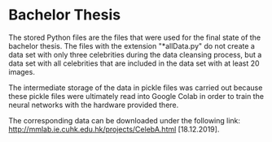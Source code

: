 # Bachelor Thesis

The stored Python files are the files that were used for the final state of the bachelor thesis. The files with the extension "*allData.py" do not create a data set with only three celebrities during the data cleansing process, but a data set with all celebrities that are included in the data set with at least 20 images.

The intermediate storage of the data in pickle files was carried out because these pickle files were ultimately read into Google Colab in order to train the neural networks with the hardware provided there.

The corresponding data can be downloaded under the following link: http://mmlab.ie.cuhk.edu.hk/projects/CelebA.html [18.12.2019].


